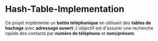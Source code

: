 # Hash-Table-Implementation
Ce projet implémente un **bottin téléphonique** en utilisant des **tables de hachage** avec **adressage ouvert**.   L'objectif est d'assurer une recherche rapide des contacts par **numéro de téléphone** et **nom/prénom**.  
